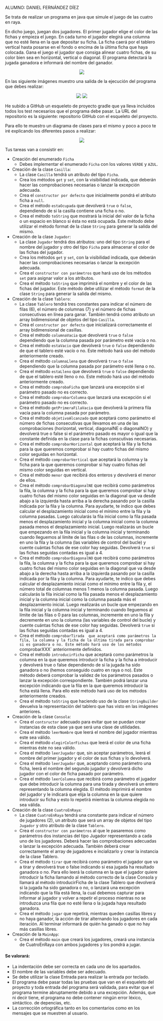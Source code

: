 ALUMNO: DANIEL FERNÁNDEZ DÍEZ

Se trata de realizar un programa en java que simule el juego de las cuatro en raya.

En dicho juego, juegan dos jugadores. El primer jugador elige el color de las fichas y empieza el juego. En cada turno el jugador elegirá una columna que no esté llena en la que depositar su ficha. La ficha caerá por el tablero vertical hasta posarse en el fondo o encima de la última ficha que haya colocada. Gana el juego el jugador que consiga alinear cuatro fichas, de su color bien sea en horizontal, vertical o diagonal. El programa detectará la jugada ganadora e informará del nombre del ganador.
<div align="center">
<p>
<img src="src/main/resources/cuatro-en-raya.jpg" />
</p>
</div>

En las siguiente imágenes muestro una salida de la ejecución del programa que debes realizar:
<div align="center">
<p>
<img src="src/main/resources/inicioPartida.png" />
<img src="src/main/resources/finPartida.png" />
</p>
</div>

He subido a GitHub un esqueleto de proyecto gradle que ya lleva incluidos todos los test necesarios que el programa debe pasar. La URL del repositorio es la siguiente: repositorio GitHub con el esqueleto del proyecto.

Para ello te muestro un diagrama de clases para el mismo y poco a poco te iré explicando los diferentes pasos a realizar:
<div align="center">
<p>
<img src="src/main/resources/cuatroEnRaya.png"/>
</p>
</div>

Tus tareas van a consistir en:

- Creación del enumerado `Ficha`
    - Debes implementar el enumerado `Ficha` con los valores `VERDE` y `AZUL`.
- Creación de la clase `Casilla`:
    - La clase `Casilla` tendrá un atributo del tipo `Ficha`.
    - Crea los métodos `get` y `set`, con la visibilidad indicada, que deberán hacer las comprobaciones necesarias o lanzar la excepción adecuada.
    - Crea el `constructor por defecto` que inicialmente pondrá el atributo ficha a `null`.
    - Crea el método `estaOcupada` que devolverá `true` o `false`, dependiendo de si la casilla contiene una ficha o no.
    - Crea el método `toString` que mostrará la inicial del valor de la ficha o un espacio en blanco si ésta no está ocupada. Este método debe utilizar el método format de la clase `String` para generar la salida del mismo.
- Creación de la clase `Jugador`:
    - La clase `Jugador` tendrá dos atributos: uno del tipo `String` para el nombre del jugador y otro del tipo `Ficha` para almacenar el color de las fichas del jugador.
    - Crea los métodos `get` y `set`, con la visibilidad indicada, que deberán hacer las comprobaciones necesarias o lanzar la excepción adecuada.
    - Crea el `constructor con parámetros` que hará uso de los métodos `set` para asignar valor a los atributos.
    - Crea el método `toString` que imprimirá el nombre y el color de las fichas del jugador. Este método debe utilizar el método `format` de la clase `String` para generar la salida del mismo.
- Creación de la clase `Tablero`:
    - La clase `Tablero` tendrá tres constantes para indicar el número de filas (6), el número de columnas (7) y el número de fichas consecutivas en línea para ganar. También tendrá como atributo un array bidimensional de objetos del tipo `Casilla`.
    - Crea el `constructor por defecto` que inicializará correctamente el array bidimensional de casillas.
    - Crea el método `columnaVacia` que devolverá `true` o `false` dependiendo que la columna pasada por parámetro esté vacía o no.
    - Crea el método `estaVacio` que devolverá `true` o `false` dependiendo de que el tablero esté vacío o no. Este método hará uso del método anteriormente creado.
    - Crea el método `columnaLlena` que devolverá `true` o `false` dependiendo que la columna pasada por parámetro esté llena o no.
    - Crea el método `estaLleno` que devolverá `true` o `false` dependiendo de que el tablero esté lleno o no. Este método hará uso del método anteriormente creado.
    - Crea el método `comprobaFicha` que lanzará una excepción si el parámetro pasado no es correcto.
    - Crea el método `comprobarColumna` que lanzará una excepción si el parámetro pasado no es correcto.
    - Crea el método `getPrimeraFilaVacia` que devolverá la primera fila vacía para la columna pasada por parámetro.
    - Crea el método `objetivoAlcanzado` que aceptará como parámetro el número de fichas consecutivas que llevamos en una de las comprobaciones (horizontal, vertical, diagonalNE o diagonalNO) y devolverá true o false si el parámetro pasado es mayor o igual que la constante definida en la clase para la fichas conscutivas necesarias.
    - Crea el método `comprobarHorizontal` que aceptará la fila y la ficha para la que queremos comprobar si hay cuatro fichas del mismo color seguidas en horizontal.
    - Crea el método `comprobarVertical` que aceptará la columna y la ficha para la que queremos comprobar si hay cuatro fichas del mismo color seguidas en vertical.
    - Crea el método `menor` que recibirá dos enteros y devolverá el menor de ellos.
    - Crea el método `comprobarDiagonalNE` que recibirá como parámetros la fila, la columna y la ficha para la que queremos comprobar si hay cuatro fichas del mismo color seguidas en la diagonal que va desde abajo a la izquierda hasta arriba a la derecha pasando por la casilla indicada por la fila y la columna. Para ayudarte, te indico que debes calcular el desplazamiento inicial como el mínimo entre la fila y la columna pasadas. Luego calcularás la fila inicial como la fila pasada menos el desplazamiento inicial y la columna inicial como la columna pasada menos el desplazamiento inicial. Luego realizarás un bucle que empezando en la fila inicial y la columna inicial y terminando cuando lleguemos al límite de las filas o de las columnas, incremente en uno la fila y la columna (las variables de control del bucle) y cuente cuántas fichas de ese color hay seguidas. Devolverá `true` si las fichas seguidas contadas es igual a 4.
    - Crea el método `comprobarDiagonalNO` que recibirá como parámetros la fila, la columna y la ficha para la que queremos comprobar si hay cuatro fichas del mismo color seguidas en la diagonal que va desde abajo a la derecha hasta arriba a la izquierda pasando por la casilla indicada por la fila y la columna. Para ayudarte, te indico que debes calcular el desplazamiento inicial como el mínimo entre la fila y, el número total de columnas menos 1 menos la columna pasada. Luego calcularás la fila inicial como la fila pasada menos el desplazamiento inicial y la columna inicial como la columna pasada más el desplazamiento inicial. Luego realizarás un bucle que empezando en la fila inicial y la columna inicial y terminando cuando lleguemos al límite de las filas o 0 para las columnas, incremente en uno la fila y decremente en uno la columna (las variables de control del bucle) y cuente cuántas fichas de ese color hay seguidas. Devolverá `true` si las fichas seguidas contadas es igual a 4.
    - Crea el método `comprobarTirada  que aceptará como parámetros la fila, la columna y la ficha de la última tirada para comprobar si es ganadora o no. Este método hará uso de los métodos `comprobarXXX` anteriormente definidos.
    - Crea el método `introducirFicha` que aceptará como parámetros la columna en la que queremos introducir la ficha y la ficha a introducir y devolverá true o false dependiendo de si la jugada ha sido ganadora o no (hemos conseguido cuatro en raya o no). Este método deberá comprobar la validez de los parámetros pasados o lanzar la excepción correspondiente. También podrá lanzar una excepción indicando que la fila en la que queremos introducir la ficha está llena. Para ello este método hará uso de los métodos anteriormente creados.
    - Crea el método `toString` que haciendo uso de la clase `StringBuilder` devuelva la representación del tablero que has visto en las imágenes anteriores.
- Creación de la clase `Consola`:
    - Crea el `contsructor` adecuado para evitar que se puedan crear instancias de esta clase ya que será una clase de utilidades.
    - Crea el método `leerNombre` que leerá el nombre del jugador mientras este sea válido.
    - Crea el método `elegirColorFichas` que leerá el color de una ficha mientras éste no sea válido.
    - Crea el método `leerJugador` que, sin aceptar parámetros, leerá el nombre del primer jugador y el color de sus fichas y lo devolverá.
    - Crea el método `leerJugador` que, aceptando como parámetro una ficha, leerá el nombre del segundo jugador y devolverá dicho jugador con el color de ficha pasado por parámetro.
    - Crea el método `leerColumna` que recibirá como parámetro el jugador que debe introducir la columna para una tirada y devolverá un entero representando la columna elegida. El método imprimirá el nombre del jugador y le indicará que elija la columna en la que quiere introducir su ficha y esto lo repetirá mientras la columna elegida no sea válida.
- Creación de la clase `CuatroEnRaya`:
    - La clase `CuatroEnRaya` tendrá una constante para indicar el número de jugadores (2), un atributo que será un array de objetos del tipo `Jugador` y otro atributo de la clase `Tablero`.
    - Crea el `constructor con parámetros` al que le pasaremos como parámetros dos instancias del tipo Jugador representando a cada uno de los jugadores. Deberá hacer las comprobaciones adecuadas o lanzar la excepción adecuada. También deberá crear correctamente el array de jugadores e incializarlo y crear la instancia de la clase Tablero.
    - Crea el método `tirar` que recibirá como parámetro el jugador que va a tirar y devolverá true o false indicando si esa jugada ha resultado ganadora o no. Para ello leerá la columna en la que el jugador quiere introducir la ficha llamando al método correcto de la clase Consola y llamará al método introducirFicha de la clase Tablero que devolverá si la jugada ha sido ganadora o no, o lanzará una excepción indicando que la fila está llena, la cual debemos capturar para informar al jugador y volver a repetir el proceso mientras no se introduzca una fila que no esté llena o la jugada haya resultado ganadora.
    - Crea el método `jugar` que repetirá, mientras queden casillas libres y no haya ganador, la acción de tirar alternando los jugadores en cada iteración. Al terminar informará de quién ha ganado o que no hay más casillas libres.
- Creación de la `MainApp`:
    - Crea el método `main` que creará los jugadores, creará una instancia de CuatroEnRaya con ambos jugadores y los pondrá a jugar. 

#### Se valorará:

- La indentación debe ser correcta en cada uno de los apartados.
- El nombre de las variables debe ser adecuado.
- Se debe utilizar la clase Entrada para realizar la entrada por teclado.
- El programa debe pasar todas las pruebas que van en el esqueleto del proyecto y toda entrada del programa será validada, para evitar que el programa termine abruptamente debido a una excepción. Además, que ni decir tiene, el programa no debe contener ningún error léxico, sintáctico. de depencias, etc.
- La corrección ortográfica tanto en los comentarios como en los mensajes que se muestren al usuario.
